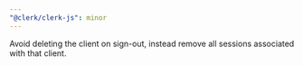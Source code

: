 ```yaml
---
"@clerk/clerk-js": minor
---
```


Avoid deleting the client on sign-out, instead remove all sessions associated with that client.
